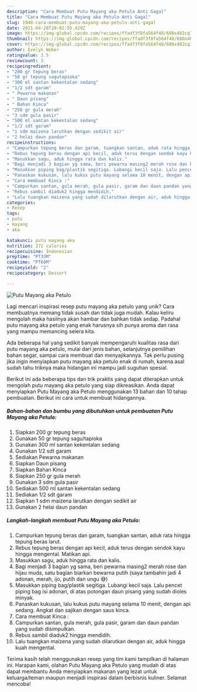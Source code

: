 ```yaml
---
description: "Cara Membuat Putu Mayang aka Petulo Anti Gagal"
title: "Cara Membuat Putu Mayang aka Petulo Anti Gagal"
slug: 1948-cara-membuat-putu-mayang-aka-petulo-anti-gagal
date: 2021-04-28T20:02:55.429Z
image: https://img-global.cpcdn.com/recipes/ffadf3f8fa564f48/680x482cq70/putu-mayang-aka-petulo-foto-resep-utama.jpg
thumbnail: https://img-global.cpcdn.com/recipes/ffadf3f8fa564f48/680x482cq70/putu-mayang-aka-petulo-foto-resep-utama.jpg
cover: https://img-global.cpcdn.com/recipes/ffadf3f8fa564f48/680x482cq70/putu-mayang-aka-petulo-foto-resep-utama.jpg
author: Evelyn Weber
ratingvalue: 3.5
reviewcount: 3
recipeingredient:
- "200 gr tepung beras"
- "50 gr tepung sagutapioka"
- "300 ml santan kekentalan sedang"
- "1/2 sdt garam"
- " Pewarna makanan"
- " Daun pisang"
- " Bahan Kinca"
- "250 gr gula merah"
- "3 sdm gula pasir"
- "500 ml santan kekentalan sedang"
- "1/2 sdt garam"
- "1 sdm maizena larutkan dengan sedikit air"
- "2 helai daun pandan"
recipeinstructions:
- "Campurkan tepung beras dan garam, tuangkan santan, aduk rata hingga tepung beras larut."
- "Rebus tepung beras dengan api kecil, aduk terus dengan sendok kayu hingga mengental. Matikan api."
- "Masukkan sagu, aduk hingga rata dan kalis."
- "Bagi menjadi 3 bagian yg sama, beri pewarna masing2 merah rose dan hijau muda, satu bagian biarkan bewarna putih (saya tambahin jadi 4 adonan, merah, ijo, putih dan ungu 😅)"
- "Masukkan piping bag/plastik segitiga. Lubangi kecil saja. Lalu pencet piping bag isi adonan, di atas potongan daun pisang yang sudah dioles minyak."
- "Panaskan kukusan, lalu kukus putu mayang selama 10 menit, dengan api sedang. Angkat dan sajikan dengan saus kinca."
- "Cara membuat Kinca :"
- "Campurkan santan, gula merah, gula pasir, garam dan daun pandan yang sudah disimpulkan."
- "Rebus sambil diaduk2 hingga mendidih."
- "Lalu tuangkan maizena yang sudah dilarutkan dengan air, aduk hingga kuah mengental."
categories:
- Resep
tags:
- putu
- mayang
- aka

katakunci: putu mayang aka 
nutrition: 272 calories
recipecuisine: Indonesian
preptime: "PT33M"
cooktime: "PT60M"
recipeyield: "2"
recipecategory: Dessert

---
```



![Putu Mayang aka Petulo](https://img-global.cpcdn.com/recipes/ffadf3f8fa564f48/680x482cq70/putu-mayang-aka-petulo-foto-resep-utama.jpg)

Lagi mencari inspirasi resep putu mayang aka petulo yang unik? Cara membuatnya memang tidak susah dan tidak juga mudah. Kalau keliru mengolah maka hasilnya akan hambar dan bahkan tidak sedap. Padahal putu mayang aka petulo yang enak harusnya sih punya aroma dan rasa yang mampu memancing selera kita.

Ada beberapa hal yang sedikit banyak mempengaruhi kualitas rasa dari putu mayang aka petulo, mulai dari jenis bahan, selanjutnya pemilihan bahan segar, sampai cara membuat dan menyajikannya. Tak perlu pusing jika ingin menyiapkan putu mayang aka petulo enak di rumah, karena asal sudah tahu triknya maka hidangan ini mampu jadi suguhan spesial.




Berikut ini ada beberapa tips dan trik praktis yang dapat diterapkan untuk mengolah putu mayang aka petulo yang siap dikreasikan. Anda dapat menyiapkan Putu Mayang aka Petulo menggunakan 13 bahan dan 10 tahap pembuatan. Berikut ini cara untuk membuat hidangannya.

<!--inarticleads1-->

##### Bahan-bahan dan bumbu yang dibutuhkan untuk pembuatan Putu Mayang aka Petulo:

1. Siapkan 200 gr tepung beras
1. Gunakan 50 gr tepung sagu/tapioka
1. Gunakan 300 ml santan kekentalan sedang
1. Gunakan 1/2 sdt garam
1. Sediakan  Pewarna makanan
1. Siapkan  Daun pisang
1. Siapkan  Bahan Kinca
1. Siapkan 250 gr gula merah
1. Gunakan 3 sdm gula pasir
1. Sediakan 500 ml santan kekentalan sedang
1. Sediakan 1/2 sdt garam
1. Siapkan 1 sdm maizena larutkan dengan sedikit air
1. Gunakan 2 helai daun pandan




<!--inarticleads2-->

##### Langkah-langkah membuat Putu Mayang aka Petulo:

1. Campurkan tepung beras dan garam, tuangkan santan, aduk rata hingga tepung beras larut.
1. Rebus tepung beras dengan api kecil, aduk terus dengan sendok kayu hingga mengental. Matikan api.
1. Masukkan sagu, aduk hingga rata dan kalis.
1. Bagi menjadi 3 bagian yg sama, beri pewarna masing2 merah rose dan hijau muda, satu bagian biarkan bewarna putih (saya tambahin jadi 4 adonan, merah, ijo, putih dan ungu 😅)
1. Masukkan piping bag/plastik segitiga. Lubangi kecil saja. Lalu pencet piping bag isi adonan, di atas potongan daun pisang yang sudah dioles minyak.
1. Panaskan kukusan, lalu kukus putu mayang selama 10 menit, dengan api sedang. Angkat dan sajikan dengan saus kinca.
1. Cara membuat Kinca :
1. Campurkan santan, gula merah, gula pasir, garam dan daun pandan yang sudah disimpulkan.
1. Rebus sambil diaduk2 hingga mendidih.
1. Lalu tuangkan maizena yang sudah dilarutkan dengan air, aduk hingga kuah mengental.




Terima kasih telah menggunakan resep yang tim kami tampilkan di halaman ini. Harapan kami, olahan Putu Mayang aka Petulo yang mudah di atas dapat membantu Anda menyiapkan makanan yang lezat untuk keluarga/teman maupun menjadi inspirasi dalam berbisnis kuliner. Selamat mencoba!
